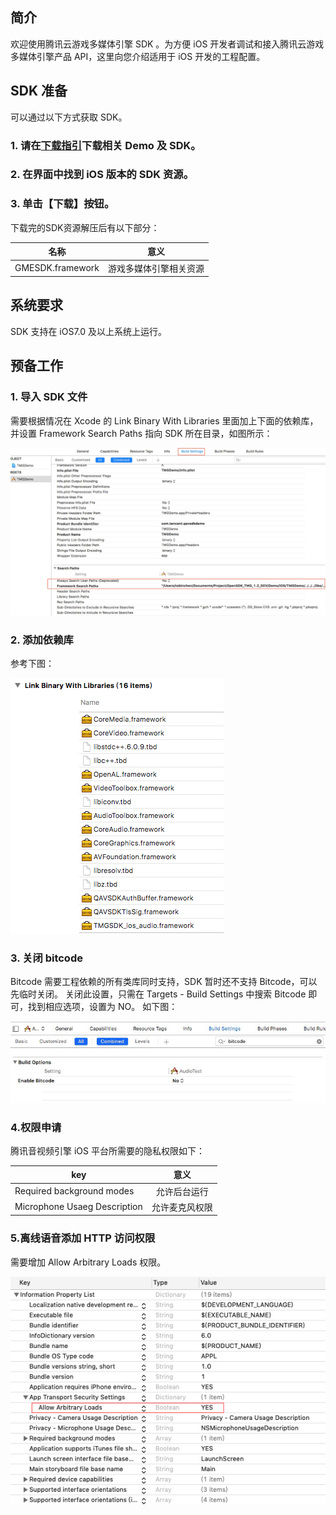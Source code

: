 ## 简介
欢迎使用腾讯云游戏多媒体引擎 SDK 。为方便 iOS 开发者调试和接入腾讯云游戏多媒体引擎产品 API，这里向您介绍适用于 iOS 开发的工程配置。

## SDK 准备
可以通过以下方式获取 SDK。

### 1. 请在[下载指引](https://cloud.tencent.com/document/product/607/18521)下载相关 Demo 及 SDK。

### 2. 在界面中找到 iOS 版本的 SDK 资源。

### 3. 单击【下载】按钮。
下载完的SDK资源解压后有以下部分：

|名称     | 意义   
| ------------- |:-------------:|
|GMESDK.framework			|游戏多媒体引擎相关资源


## 系统要求
SDK 支持在 iOS7.0 及以上系统上运行。

## 预备工作

### 1. 导入 SDK 文件  
需要根据情况在 Xcode 的 Link Binary With Libraries 里面加上下面的依赖库，并设置 Framework Search Paths 指向 SDK 所在目录，如图所示：  

![image](Image/i3.png)


### 2. 添加依赖库  
参考下图：  

![image](Image/i4.png)
  
### 3. 关闭 bitcode 
Bitcode 需要工程依赖的所有类库同时支持，SDK 暂时还不支持 Bitcode，可以先临时关闭。
关闭此设置，只需在 Targets - Build Settings 中搜索 Bitcode 即可，找到相应选项，设置为 NO。
如下图：  

![image](Image/i5.png)

### 4.权限申请
腾讯音视频引擎 iOS 平台所需要的隐私权限如下：

|key     | 意义   
| ------------- |:-------------:|
|Required background modes    		 |允许后台运行|
|Microphone Usaeg Description   	|允许麦克风权限|

### 5.离线语音添加 HTTP 访问权限
需要增加 Allow Arbitrary Loads 权限。

![image](Image/i7.png)
